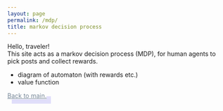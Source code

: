 ```yaml
---
layout: page
permalink: /mdp/
title: markov decision process
---
```


Hello, traveler! <br>
This site acts as a markov decision process (MDP), for human agents to pick posts and collect rewards.

- diagram of automaton (with rewards etc.)
- value function

<!-- Back to main button-->
<p class="vspace"></p>
<a class="commentlink" role="button" style="color:lightslategrey; box-shadow: rgba(156, 148, 242, 0.3) 10px 10px;" href="/">Back to main.</a>